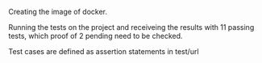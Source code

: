 Creating the image of docker.


Running the tests on the project and receiveing the results with 11 passing tests, which proof of 2 pending need to be checked.

Test cases are defined as assertion statements in test/url